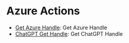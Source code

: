 # Azure Actions

* [Get Azure Handle](https://github.com/unskript/Awesome-CloudOps-Automation/tree/master/Azure/legos/azure\_get\_handle/README.md): Get Azure Handle
* [ChatGPT Get Handle](https://github.com/unskript/Awesome-CloudOps-Automation/tree/master/ChatGPT/legos/chatgpt\_get\_handle/README.md): Get ChatGPT Handle
